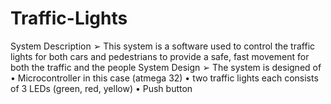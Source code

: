 # Traffic-Lights
System Description
➢ This system is a software used to control the traffic lights for both cars and pedestrians to provide a safe, fast movement for both the traffic and the people
System Design
➢ The system is designed of
• Microcontroller in this case (atmega 32)
• two traffic lights each consists of 3 LEDs (green, red, yellow)
• Push button
